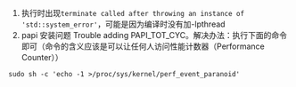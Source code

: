 1. 执行时出现`terminate called after throwing an instance of 'std::system_error'`，可能是因为编译时没有加-lpthread
2. papi 安装问题 Trouble adding PAPI_TOT_CYC。解决办法：执行下面的命令即可（命令的含义应该是可以让任何人访问性能计数器（Performance Counter））
```shell
sudo sh -c 'echo -1 >/proc/sys/kernel/perf_event_paranoid'
```